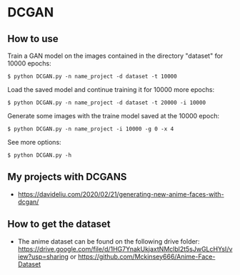 # DCGAN

## How to use

Train a GAN model on the images contained in the directory "dataset" for 10000 epochs:
```
$ python DCGAN.py -n name_project -d dataset -t 10000
```
Load the saved model and continue training it for 10000 more epochs:
```
$ python DCGAN.py -n name_project -d dataset -t 20000 -i 10000
```
Generate some images with the traine model saved at the 10000 epoch:
```
$ python DCGAN.py -n name_project -i 10000 -g 0 -x 4
```
See more options:
```
$ python DCGAN.py -h
```
## My projects with DCGANS

- https://davideliu.com/2020/02/21/generating-new-anime-faces-with-dcgan/

## How to get the dataset

- The anime dataset can be found on the following drive folder: https://drive.google.com/file/d/1HG7YnakUkjaxtNMclbl2t5sJwGLcHYsI/view?usp=sharing or https://github.com/Mckinsey666/Anime-Face-Dataset
